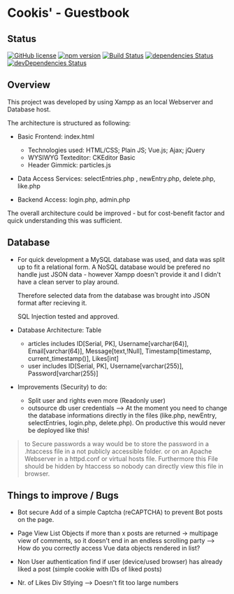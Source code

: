 # Cookis' - Guestbook


## Status

[![GitHub license](https://img.shields.io/badge/license-MIT-blue.svg)](https://raw.githubusercontent.com/BlackrockDigital/startbootstrap-scrolling-nav/master/LICENSE)
[![npm version](https://img.shields.io/npm/v/startbootstrap-scrolling-nav.svg)](https://www.npmjs.com/package/startbootstrap-scrolling-nav)
[![Build Status](https://travis-ci.org/BlackrockDigital/startbootstrap-scrolling-nav.svg?branch=master)](https://travis-ci.org/BlackrockDigital/startbootstrap-scrolling-nav)
[![dependencies Status](https://david-dm.org/BlackrockDigital/startbootstrap-scrolling-nav/status.svg)](https://david-dm.org/BlackrockDigital/startbootstrap-scrolling-nav)
[![devDependencies Status](https://david-dm.org/BlackrockDigital/startbootstrap-scrolling-nav/dev-status.svg)](https://david-dm.org/BlackrockDigital/startbootstrap-scrolling-nav?type=dev)

## Overview

This project was developed by using Xampp as an local Webserver and Database host.

The architecture is structured as following:
* Basic Frontend: index.html
    - Technologies used: HTML/CSS; Plain JS; Vue.js; Ajax; jQuery
    - WYSIWYG Texteditor: CKEditor Basic
    - Header Gimmick: particles.js

* Data Access Services: selectEntries.php , newEntry.php, delete.php, like.php

* Backend Access:   login.php, admin.php
    
The overall architecture could be improved - but for cost-benefit factor and quick understanding this was sufficient.

## Database

*   For quick development a MySQL database was used, and data was split up to fit a relational form.
    A NoSQL database would be prefered no handle just JSON data - however Xampp doesn't provide it and I didn't have a clean server to play around.
    
    Therefore selected data from the database was brought into JSON format after recieving it.
    
    SQL Injection tested and approved.

*   Database Architecture:
    Table
    - articles    includes    ID[Serial, PK], Username[varchar(64)], Email[varchar(64)], Message[text,!Null], Timestamp[timestamp, current_timestamp()], Likes[int]
    - user        includes    ID[Serial, PK], Username[varchar(255)], Password[varchar(255)]

* Improvements (Security) to do:
     - Split user and rights even more (Readonly user)
     - outsource db user credentials --> At the moment you need to change the database informations directly in the files (like.php, newEntry, selectEntries, login.php, delete.php). On productive this would never be deployed like this!
  

> to Secure passwords a way would be to store the password in a .htaccess file in a not publicly accessible folder.
> or on an Apache Webserver in a httpd.conf or virtual hosts file.
> Furthermore this File should be hidden by htaccess so nobody can directly view this file in browser.


## Things to improve / Bugs
* Bot secure
    Add of a simple Captcha (reCAPTCHA) to prevent Bot posts on the page.

* Page View List Objects
    if more than x posts are returned -> multipage view of comments, so it doesn't end in an endless scrolling party
    --> How do you correctly access Vue data objects rendered in list?

* Non User authentication
    find if user (device/used browser) has already liked a post (simple cookie with IDs of liked posts)

* Nr. of Likes Div Stlying --> Doesn't fit too large numbers
